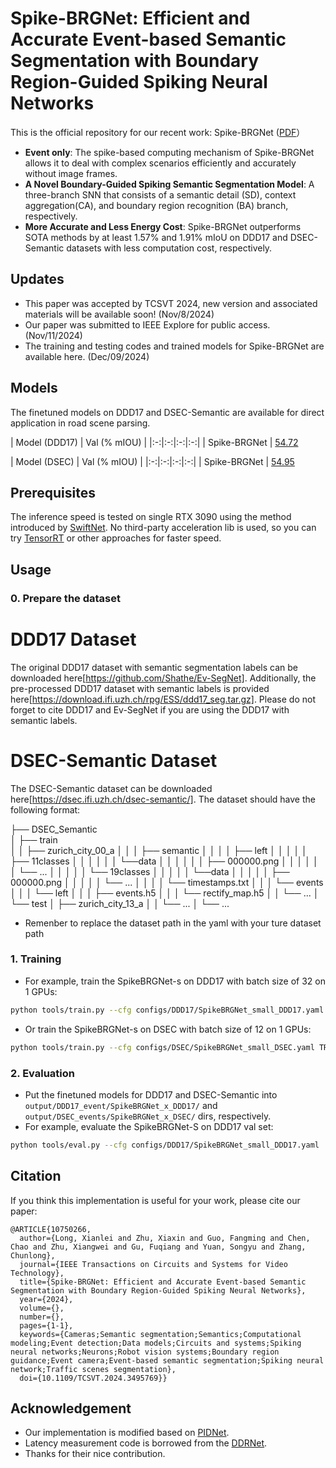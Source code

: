 # Spike-BRGNet: Efficient and Accurate Event-based Semantic Segmentation with Boundary Region-Guided Spiking Neural Networks

This is the official repository for our recent work: Spike-BRGNet ([PDF](https://ieeexplore.ieee.org/document/10750266)）


* **Event only**:  The spike-based computing mechanism of Spike-BRGNet allows it to deal with complex scenarios efficiently and accurately without image frames.
* **A Novel Boundary-Guided Spiking Semantic Segmentation Model**: A three-branch SNN that consists of a semantic detail (SD), context aggregation(CA), and boundary region recognition (BA) branch, respectively.
* **More Accurate and Less Energy Cost**: Spike-BRGNet outperforms SOTA methods by at least 1.57% and 1.91% mIoU on DDD17 and DSEC-Semantic datasets with less computation cost, respectively.

## Updates
   - This paper was accepted by TCSVT 2024, new version and associated materials will be available soon! (Nov/8/2024)
   - Our paper was submitted to IEEE Explore for public access. (Nov/11/2024)
   - The training and testing codes and trained models for Spike-BRGNet are available here. (Dec/09/2024)



## Models
The finetuned models on DDD17 and DSEC-Semantic are available for direct application in road scene parsing.

| Model (DDD17) | Val (% mIOU) |
|:-:|:-:|:-:|:-:|
| Spike-BRGNet | [54.72](/home/ubuntu/code/SpikeBRGNet/output/DDD17_events/pidnet_small_DDD17/best.pt) 

| Model (DSEC) | Val (% mIOU) |
|:-:|:-:|:-:|:-:|
| Spike-BRGNet | [54.95](/home/ubuntu/code/SpikeBRGNet/output/DSEC_events/pidnet_small_DSEC/best.pt)

## Prerequisites
The inference speed is tested on single RTX 3090 using the method introduced by [SwiftNet](https://arxiv.org/pdf/1903.08469.pdf). No third-party acceleration lib is used, so you can try [TensorRT](https://github.com/NVIDIA/TensorRT) or other approaches for faster speed.

## Usage

### 0. Prepare the dataset
# DDD17 Dataset
The original DDD17 dataset with semantic segmentation labels can be downloaded here[https://github.com/Shathe/Ev-SegNet]. Additionally, the pre-processed DDD17 dataset with semantic labels is provided here[https://download.ifi.uzh.ch/rpg/ESS/ddd17_seg.tar.gz]. Please do not forget to cite DDD17 and Ev-SegNet if you are using the DDD17 with semantic labels.

# DSEC-Semantic Dataset
The DSEC-Semantic dataset can be downloaded here[https://dsec.ifi.uzh.ch/dsec-semantic/]. The dataset should have the following format:

├── DSEC_Semantic                 
│   ├── train               
│   │   ├── zurich_city_00_a
│   │   │   ├── semantic
│   │   │   │   ├── left
│   │   │   │   │   ├── 11classes
│   │   │   │   │   │   └──data
│   │   │   │   │   │       ├── 000000.png
│   │   │   │   │   │       └── ...
│   │   │   │   │   └── 19classes
│   │   │   │   │       └──data
│   │   │   │   │           ├── 000000.png
│   │   │   │   │           └── ...
│   │   │   │   └── timestamps.txt
│   │   │   └── events  
│   │   │       └── left
│   │   │           ├── events.h5
│   │   │           └── rectify_map.h5
│   │   └── ...
│   └── test
│       ├── zurich_city_13_a
│       │   └── ...
│       └── ... 

* Remenber to replace the dataset path in the yaml with your ture dataset path


### 1. Training
* For example, train the SpikeBRGNet-s on DDD17 with batch size of 32 on 1 GPUs:
````bash
python tools/train.py --cfg configs/DDD17/SpikeBRGNet_small_DDD17.yaml TRAIN.BATCH_SIZE_PER_GPU 32
````
* Or train the SpikeBRGNet-s on DSEC with batch size of 12 on 1 GPUs:
````bash
python tools/train.py --cfg configs/DSEC/SpikeBRGNet_small_DSEC.yaml TRAIN.BATCH_SIZE_PER_GPU 12
````

### 2. Evaluation

* Put the finetuned models for DDD17 and DSEC-Semantic into `output/DDD17_event/SpikeBRGNet_x_DDD17/` and `output/DSEC_events/SpikeBRGNet_x_DSEC/` dirs, respectively.
* For example, evaluate the SpikeBRGNet-S on DDD17 val set:
````bash
python tools/eval.py --cfg configs/DDD17/SpikeBRGNet_small_DDD17.yaml
````


## Citation

If you think this implementation is useful for your work, please cite our paper:
```
@ARTICLE{10750266,
  author={Long, Xianlei and Zhu, Xiaxin and Guo, Fangming and Chen, Chao and Zhu, Xiangwei and Gu, Fuqiang and Yuan, Songyu and Zhang, Chunlong},
  journal={IEEE Transactions on Circuits and Systems for Video Technology}, 
  title={Spike-BRGNet: Efficient and Accurate Event-based Semantic Segmentation with Boundary Region-Guided Spiking Neural Networks}, 
  year={2024},
  volume={},
  number={},
  pages={1-1},
  keywords={Cameras;Semantic segmentation;Semantics;Computational modeling;Event detection;Data models;Circuits and systems;Spiking neural networks;Neurons;Robot vision systems;Boundary region guidance;Event camera;Event-based semantic segmentation;Spiking neural network;Traffic scenes segmentation},
  doi={10.1109/TCSVT.2024.3495769}}

```

## Acknowledgement

* Our implementation is modified based on [PIDNet](https://github.com/XuJiacong/PIDNet).
* Latency measurement code is borrowed from the [DDRNet](https://github.com/ydhongHIT/DDRNet).
* Thanks for their nice contribution.

